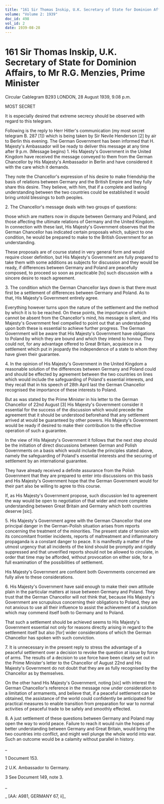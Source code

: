 ```yaml
---
title: "161 Sir Thomas Inskip, U.K. Secretary of State for Dominion Affairs, to Mr R.G. Menzies, Prime Minister"
volume: "Volume 2: 1939"
doc_id: 498
vol_id: 2
date: 1939-08-28
---
```


# 161 Sir Thomas Inskip, U.K. Secretary of State for Dominion Affairs, to Mr R.G. Menzies, Prime Minister

Circular Cablegram B293 LONDON, 28 August 1939, 9.08 p.m.

MOST SECRET

It is especially desired that extreme secrecy should be observed with regard to this telegram.

Following is the reply to Herr Hitler's communication (my most secret telegram B. 287 [1]) which is being taken by Sir Nevile Henderson [2] by air to Berlin this evening. The German Government has been informed that H. Majesty's Ambassador will be ready to deliver this message at any time after 9 p.m. (Message begins) 1. His Majesty's Government in the United Kingdom have received the message conveyed to them from the German Chancellor by His Majesty's Ambassador in Berlin and have considered it with the care which it demands.

They note the Chancellor's expression of his desire to make friendship the basis of relations between Germany and the British Empire and they fully share this desire. They believe, with him, that if a complete and lasting understanding between the two countries could be established it would bring untold blessings to both peoples.

2\. The Chancellor's message deals with two groups of questions:

those which are matters now in dispute between Germany and Poland, and those affecting the ultimate relations of Germany and the United Kingdom. In connection with these last, His Majesty's Government observes that the German Chancellor has indicated certain proposals which, subject to one condition, he would be prepared to make to the British Government for an understanding.

These proposals are of course stated in very general form and would require closer definition, but His Majesty's Government are fully prepared to take them with some additions as subjects for discussion and they would be ready, if differences between Germany and Poland are peacefully composed, to proceed so soon as practicable [to] such discussion with a sincere desire to reach agreement.

3\. The condition which the German Chancellor lays down is that there must first be a settlement of differences between Germany and Poland. As to that, His Majesty's Government entirely agree.

Everything however turns upon the nature of the settlement and the method by which it is to be reached. On these points, the importance of which cannot be absent from the Chancellor's mind, his message is silent, and His Majesty's Government feel compelled to point out that an understanding upon both these is essential to achieve further progress. The German Government will be aware that His Majesty's Government have obligations to Poland by which they are bound and which they intend to honour. They could not, for any advantage offered to Great Britain, acquiesce in a settlement which put in jeopardy the independence of a state to whom they have given their guarantee.

4\. In the opinion of His Majesty's Government in the United Kingdom a reasonable solution of the differences between Germany and Poland could and should be effected by agreement between the two countries on lines which would include the safeguarding of Poland's essential interests, and they recall that in his speech of 28th April last the German Chancellor recognised the importance of these interests to Poland.

But as was stated by the Prime Minister in his letter to the German Chancellor of 22nd August [3] His Majesty's Government consider it essential for the success of the discussion which would precede the agreement that it should be understood beforehand that any settlement arrived at would be guaranteed by other powers. His Majesty's Government would be ready if desired to make their contribution to the effective operation of such a guarantee.

In the view of His Majesty's Government it follows that the next step should be the initiation of direct discussions between German and Polish Governments on a basis which would include the principles stated above, namely the safeguarding of Poland's essential interests and the securing of settlement by an international guarantee.

They have already received a definite assurance from the Polish Government that they are prepared to enter into discussions on this basis and His Majesty's Government hope that the German Government would for their part also be willing to agree to this course.

If, as His Majesty's Government propose, such discussion led to agreement the way would be open to negotiation of that wider and more complete understanding between Great Britain and Germany which both countries deserve [sic].

5\. His Majesty's Government agree with the German Chancellor that one principal danger in the German-Polish situation arises from reports concerning the treatment of the minorities. The present state of tension with its concomitant frontier incidents, reports of maltreatment and inflammatory propaganda is a constant danger to peace. It is manifestly a matter of the utmost urgency that all incidents of the kind should be promptly and rigidly suppressed and that unverified reports should not be allowed to circulate, in order that time may be afforded, without provocation on either side, for a full examination of the possibilities of settlement.

His Majesty's Government are confident both Governments concerned are fully alive to these considerations.

6\. His Majesty's Government have said enough to make their own attitude plain in the particular matters at issue between Germany and Poland. They trust that the German Chancellor will not think that, because His Majesty's Government are scrupulous concerning their obligations to Poland, they are not anxious to use all their influence to assist the achievement of a solution which may commend itself both to Germany and to Poland.

That such a settlement should be achieved seems to His Majesty's Government essential not only for reasons directly arising in regard to the settlement itself but also [for] wider considerations of which the German Chancellor has spoken with such conviction.

7\. It is unnecessary in the present reply to stress the advantage of a peaceful settlement over a decision to revoke the question at issue by force of arms. The results of a decision to use force have been clearly set out in the Prime Minister's letter to the Chancellor of August 22nd and His Majesty's Government do not doubt that they are as fully recognised by the Chancellor as by themselves.

On the other hand His Majesty's Government, noting [sic] with interest the German Chancellor's reference in the message now under consideration to a limitation of armaments, and believe that, if a peaceful settlement can be obtained, the assistance of the world could confidently be anticipated for practical measures to enable transition from preparation for war to normal activities of peaceful trade to be safely and smoothly effected.

8\. A just settlement of these questions between Germany and Poland may open the way to world peace. Failure to reach it would ruin the hopes of better understanding between Germany and Great Britain, would bring the two countries into conflict, and might well plunge the whole world into war. Such an outcome would be a calamity without parallel in history.

_

1 Document 153.

2 U.K. Ambassador to Germany.

3 See Document 149, note 3.

_

_ [AA: A981, GERMANY 67, ii]_
